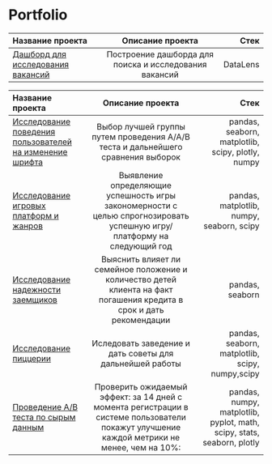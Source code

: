 # Portfolio
| Название проекта  | Описание проекта  | Стек |
|:------------- |:---------------:| -------------:|
| [Дашборд для исcледования вакансий](https://github.com/Rindikt/Portfolio/tree/main/Vacancies%20dashboard)| Построение дашборда для поиска и исследования вакансий | DataLens |


| Название проекта  | Описание проекта  | Стек |
|:------------- |:---------------:| -------------:|
|  [Исследование поведения пользователей на изменение шрифта](https://github.com/Rindikt/Portfolio/blob/main/A-A-B_test_mobile_app_font/A-A-B_test_mobile_app_font.ipynb) |  Выбор лучшей группы путем проведения А/А/В теста и дальнейшего сравнения выборок |pandas, seaborn, matplotlib, scipy, plotly, numpy  |
| [Исследование игровых платформ и жанров](https://github.com/Rindikt/Portfolio/blob/main/Gaming_platform_research/Gaming_platform_research.ipynb)      |  Выявление определяющие успешность игры закономерности  с целью спрогнозировать успешную игру/платформу на следующий год    |pandas, matplotlib, numpy, seaborn, scipy    |
| [Исследование надежности заемщиков](https://github.com/Rindikt/Portfolio/blob/main/Research_about_borrowers/Research_about_borrowers.ipynb) | Выяснить влияет ли семейное положение и количество детей клиента на факт погашения кредита в срок и дать рекомендации  |  pandas, seaborn  |
|  [Исследование пиццерии](https://github.com/Rindikt/Portfolio/blob/main/Pizzeria_analysis/Pizzeria-analysis.ipynb) | Иследовать заведение и дать советы для дальнейшей работы | pandas, seaborn, matplotlib, scipy, numpy,scipy |
| [Проведение A/B теста по сырым данным](https://github.com/Rindikt/Portfolio/blob/main/Raw_data_A-B_test/Raw_data_A-B_test.ipynb)| Проверить ожидаемый эффект: за 14 дней с момента регистрации в системе пользователи покажут улучшение каждой метрики не менее, чем на 10%: | pandas, numpy, matplotlib, pyplot, math, scipy, stats, seaborn, plotly |


